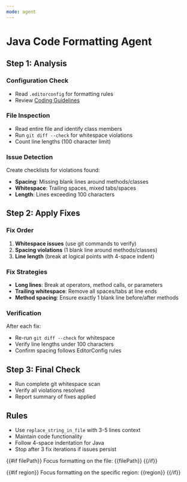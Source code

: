 ```yaml
---
mode: agent
---
```


# Java Code Formatting Agent

## Step 1: Analysis

### Configuration Check
- Read `.editorconfig` for formatting rules
- Review [Coding Guidelines](../../docs/contexts/coding-guidelines.md)

### File Inspection
- Read entire file and identify class members
- Run `git diff --check` for whitespace violations
- Count line lengths (100 character limit)

### Issue Detection
Create checklists for violations found:
- **Spacing**: Missing blank lines around methods/classes
- **Whitespace**: Trailing spaces, mixed tabs/spaces
- **Length**: Lines exceeding 100 characters

## Step 2: Apply Fixes

### Fix Order
1. **Whitespace issues** (use git commands to verify)
2. **Spacing violations** (1 blank line around methods/classes)
3. **Line length** (break at logical points with 4-space indent)

### Fix Strategies
- **Long lines**: Break at operators, method calls, or parameters
- **Trailing whitespace**: Remove all spaces/tabs at line ends
- **Method spacing**: Ensure exactly 1 blank line before/after methods

### Verification
After each fix:
- Re-run `git diff --check` for whitespace
- Verify line lengths under 100 characters
- Confirm spacing follows EditorConfig rules

## Step 3: Final Check

- Run complete git whitespace scan
- Verify all violations resolved
- Report summary of fixes applied

## Rules
- Use `replace_string_in_file` with 3-5 lines context
- Maintain code functionality
- Follow 4-space indentation for Java
- Stop after 3 fix iterations if issues persist

{{#if filePath}}
Focus formatting on the file: {{filePath}}
{{/if}}

{{#if region}}
Focus formatting on the specific region: {{region}}
{{/if}}
